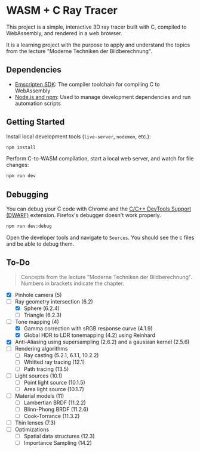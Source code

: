 # WASM + C Ray Tracer

This project is a simple, interactive 3D ray tracer built with C, compiled to WebAssembly, and rendered in a web browser.

It is a learning project with the purpose to apply and understand the topics from the lecture "Moderne Techniken der Bildberechnung".

## Dependencies

- [Emscripten SDK](https://emscripten.org/docs/getting_started/downloads.html): The compiler toolchain for compiling C to WebAssembly
- [Node.js and npm](https://nodejs.org/): Used to manage development dependencies and run automation scripts

## Getting Started

Install local development tools (`live-server`, `nodemon`, etc.):

```bash
npm install
```

Perform C-to-WASM compilation, start a local web server, and watch for file changes:

```bash
npm run dev
```

## Debugging

You can debug your C code with Chrome and the [C/C++ DevTools Support (DWARF)](https://chromewebstore.google.com/detail/cc++-devtools-support-dwa/pdcpmagijalfljmkmjngeonclgbbannb) extension. Firefox's debugger doesn't work properly.

```bash
npm run dev:debug
```

Open the developer tools and navigate to `Sources`. You should see the c files and be able to debug them.

## To-Do

> Concepts from the lecture "Moderne Techniken der Bildberechnung". Numbers in brackets indicate the chapter.

- [x] Pinhole camera (5)
- [ ] Ray geometry intersection (6.2)
  - [x] Sphere (6.2.4)
  - [ ] Triangle (6.2.3)
- [ ] Tone mapping (4)
  - [x] Gamma correction with sRGB response curve (4.1.9)
  - [x] Global HDR to LDR tonemapping (4.2) using Reinhard
- [x] Anti-Aliasing using supersampling (2.6.2) and a gaussian kernel (2.5.6)
- [ ] Rendering algorithms
  - [ ] Ray casting (5.2.1, 6.1.1, 10.2.2)
  - [ ] Whitted ray tracing (12.1)
  - [ ] Path tracing (13.5)
- [ ] Light sources (10.1)
  - [ ] Point light source (10.1.5)
  - [ ] Area light source (10.1.7)
- [ ] Material models (11)
  - [ ] Lambertian BRDF (11.2.2)
  - [ ] Blinn-Phong BRDF (11.2.6)
  - [ ] Cook-Torrance (11.3.2)
- [ ] Thin lenses (7.3)
- [ ] Optimizations
  - [ ] Spatial data structures (12.3)
  - [ ] Importance Sampling (14.2)
